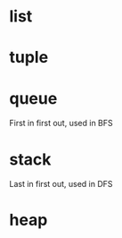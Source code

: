 list
====

tuple
=====

queue
=====

First in first out, used in BFS

stack
=====

Last in first out, used in DFS

heap
====